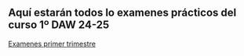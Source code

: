 ## Aquí estarán todos lo examenes prácticos del curso 1º DAW 24-25

[Examenes primer trimestre](examenes_primerTrimestre/)